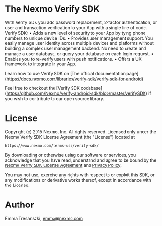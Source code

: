 
The Nexmo Verify SDK
=======

With Verify SDK you add password replacement, 2-factor authentication, or user and transaction verification to your App with a single line of code.
Verify SDK:
•	Adds a new level of security to your App by tying phone numbers to unique device IDs.
•	Provides user management support. You easily manage user identity across multiple devices and platforms without building a complex user management backend. No need to create and manage a user database, or query your database on each login request.
•	Enables you to re-verify users with push notifications.
•	Offers a UX framework to integrate in your App.

Learn how to use Verify SDK on [The official documentation page] (https://docs.nexmo.com/libraries/verify-sdk/verify-sdk-for-android)

Feel free to checkout the [Verify SDK codebase] (https://github.com/Nexmo/verify-android-sdk/blob/master/verifySDK) if you wish to contribute to our open source library.

License
=======

Copyright (c) 2015 Nexmo, Inc.
All rights reserved.
Licensed only under the Nexmo Verify SDK License Agreement (the "License") located at

	https://www.nexmo.com/terms-use/verify-sdk/

By downloading or otherwise using our software or services, you acknowledge
that you have read, understand and agree to be bound by the
[Nexmo Verify SDK License Agreement][1] and [Privacy Policy][2].

You may not use, exercise any rights with respect to or exploit this SDK,
or any modifications or derivative works thereof, except in accordance with the License.

 [1]: https://www.nexmo.com/terms-use/verify-sdk/
 [2]: https://www.nexmo.com/privacy-policy/

Author
=======

Emma Tresanszki, emma@nexmo.com

